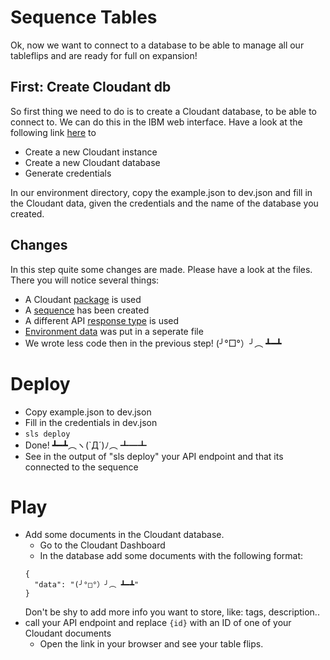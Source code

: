 # Sequence Tables
Ok, now we want to connect to a database to be able to manage all our tableflips and are ready for full on expansion!

## First: Create Cloudant db
So first thing we need to do is to create a Cloudant database, to be able to connect to. We can do this in the IBM web interface. Have a look at the following link [here](https://cloud.ibm.com/docs/services/Cloudant?topic=cloudant-getting-started) to
* Create a new Cloudant instance
* Create a new Cloudant database
* Generate credentials

In our environment directory, copy the example.json to dev.json and fill in the Cloudant data, given the credentials and the name of the database you created.

## Changes
In this step quite some changes are made. Please have a look at the files. There you will notice several things:
* A Cloudant [package](https://github.com/serverless/serverless-openwhisk#binding-packages) is used
* A [sequence]((https://github.com/serverless/serverless-openwhisk#writing-sequences)) has been created
* A different API [response type](https://github.com/serverless/serverless-openwhisk#connecting-http-endpoints) is used
* [Environment data](https://serverless.com/framework/docs/providers/openwhisk/guide/variables/) was put in a seperate file
* We wrote less code then in the previous step! (╯°□°）╯︵ ┻━┻

# Deploy
* Copy example.json to dev.json
* Fill in the credentials in dev.json
* ```sls deploy```
* Done! ┻━┻︵ヽ(`Д´)ﾉ︵ ┻━┻
* See in the output of "sls deploy" your API endpoint and that its connected to the sequence

# Play
* Add some documents in the Cloudant database.
  * Go to the Cloudant Dashboard
  * In the database add some documents with the following format:
  ```
  {
    "data": "(╯°□°）╯︵ ┻━┻"
  }
  ```
  Don't be shy to add more info you want to store, like: tags, description..
* call your API endpoint and replace ```{id}``` with an ID of one of your Cloudant documents
  * Open the link in your browser and see your table flips.
